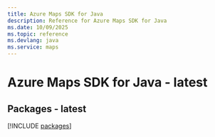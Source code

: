 ```yaml
---
title: Azure Maps SDK for Java
description: Reference for Azure Maps SDK for Java
ms.date: 10/09/2025
ms.topic: reference
ms.devlang: java
ms.service: maps
---
```

# Azure Maps SDK for Java - latest
## Packages - latest
[!INCLUDE [packages](maps-index.md)]